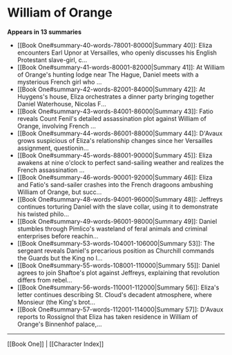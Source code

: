 # William of Orange

**Appears in 13 summaries**

- [[Book One#summary-40-words-78001-80000|Summary 40]]: Eliza encounters Earl Upnor at Versailles, who openly discusses his English Protestant slave-girl, c...
- [[Book One#summary-41-words-80001-82000|Summary 41]]: At William of Orange's hunting lodge near The Hague, Daniel meets with a mysterious French girl who ...
- [[Book One#summary-42-words-82001-84000|Summary 42]]: At Huygens's house, Eliza orchestrates a dinner party bringing together Daniel Waterhouse, Nicolas F...
- [[Book One#summary-43-words-84001-86000|Summary 43]]: Fatio reveals Count Fenil's detailed assassination plot against William of Orange, involving French ...
- [[Book One#summary-44-words-86001-88000|Summary 44]]: D'Avaux grows suspicious of Eliza's relationship changes since her Versailles assignment, questionin...
- [[Book One#summary-45-words-88001-90000|Summary 45]]: Eliza awakens at nine o'clock to perfect sand-sailing weather and realizes the French assassination ...
- [[Book One#summary-46-words-90001-92000|Summary 46]]: Eliza and Fatio's sand-sailer crashes into the French dragoons ambushing William of Orange, but succ...
- [[Book One#summary-48-words-94001-96000|Summary 48]]: Jeffreys continues torturing Daniel with the slave collar, using it to demonstrate his twisted philo...
- [[Book One#summary-49-words-96001-98000|Summary 49]]: Daniel stumbles through Pimlico's wasteland of feral animals and criminal enterprises before reachin...
- [[Book One#summary-53-words-104001-106000|Summary 53]]: The sergeant reveals Daniel's precarious position as Churchill commands the Guards but the King no l...
- [[Book One#summary-55-words-108001-110000|Summary 55]]: Daniel agrees to join Shaftoe's plot against Jeffreys, explaining that revolution differs from rebel...
- [[Book One#summary-56-words-110001-112000|Summary 56]]: Eliza's letter continues describing St. Cloud's decadent atmosphere, where Monsieur (the King's brot...
- [[Book One#summary-57-words-112001-114000|Summary 57]]: D'Avaux reports to Rossignol that Eliza has taken residence in William of Orange's Binnenhof palace,...

---
[[Book One]] | [[Character Index]]
